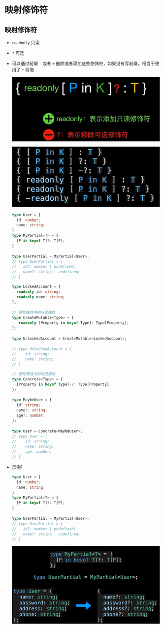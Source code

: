 # 映射修饰符

## 映射修饰符

  - `readonly` 只读

  - `?` 可选

  - 可以通过前缀 `-` 或者 `+` 删除或者添加这些修饰符，如果没有写前缀，相当于使用了 `+` 前缀

    ![](image/image_QRT7KTCbvd.png)

    ![](image/image_Mxnoss2Ge4.png)

    ```ts
    type User = {
      id: number;
      name: string;
    }
    type MyPartial<T> = {
      [P in keyof T]?: T[P];
    }

    type UserPartial = MyPartial<User>;
    // type UserPartial = {
    //   id?: number | undefined;
    //   name?: string | undefined;
    // }
    ```

    ```ts
    type LockedAccount = {
      readonly id: string;
      readonly name: string;
    };

    // 删除属性中的只读属性
    type CreateMutable<Type> = {
      -readonly [Property in keyof Type]: Type[Property];
    };

    type UnlockedAccount = CreateMutable<LockedAccount>;

    // type UnlockedAccount = {
    //    id: string;
    //    name: string;
    // }
    ```

    ```ts
    // 删除属性中的可选属性
    type Concrete<Type> = {
      [Property in keyof Type]-?: Type[Property];
    };

    type MaybeUser = {
      id: string;
      name?: string;
      age?: number;
    };

    type User = Concrete<MaybeUser>;
    // type User = {
    //    id: string;
    //    name: string;
    //    age: number;
    // }
    ```

  - 示例1

    ```ts
    type User = {
      id: number;
      name: string;
    }
    type MyPartial<T> = {
      [P in keyof T]?: T[P];
    }

    type UserPartial = MyPartial<User>;
    // type UserPartial = {
    //   id?: number | undefined;
    //   name?: string | undefined;
    // }
    ```

    ![](image/image_PGMvzOEEoL.png)
